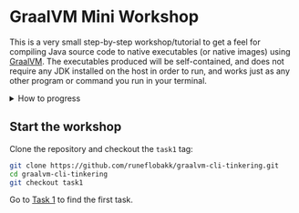 # GraalVM Mini Workshop

This is a very small step-by-step workshop/tutorial to get a feel for compiling
Java source code to native executables (or native images) using [GraalVM](https://www.graalvm.org).
The executables produced will be self-contained, and does not require any JDK installed on the host
in order to run, and works just as any other program or command you run in your terminal.

<details>
<summary>How to progress</summary>

In this workshop you start from a base tag <code>task1</code>. You have the option if you want to checkout
<code>task2</code>, <code>task3</code>, and so on when you finish a task, or if you just want to move on from your
current working tree keeping your own changes as you progress. Unless you for some reason
need to "reset" to a clean working state, just using your own working tree for the whole
workshop is recommended.

As you progress through the workshop, you end each task with clicking a link to the next task.
This will bring you to the appropriate tag at GitHub, and you then have the option to compare your
own solution with what is suggested as a solution in this repository. Just inspect the current commit.
E.g. if you have finished <em>Task 1</em>, and clicked to progress to <em>Task 2</em>, you can then view the current
commit you see on GitHub to compare your solution to <em>Task 1</em> with the suggested solution, should you want to.

</details>


## Start the workshop

Clone the repository and checkout the `task1` tag:

```sh
git clone https://github.com/runeflobakk/graalvm-cli-tinkering.git
cd graalvm-cli-tinkering
git checkout task1
```

Go to [Task 1](https://github.com/runeflobakk/graalvm-cli-tinkering/tree/task1) to find the first task.


